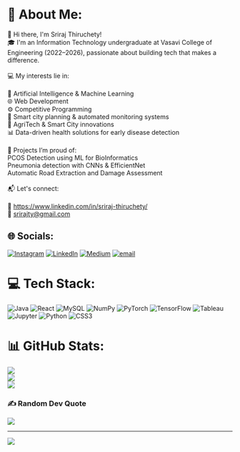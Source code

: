 # 💫 About Me:
👋 Hi there, I'm Sriraj Thiruchety!<br>🎓 I'm an Information Technology undergraduate at Vasavi College of Engineering (2022–2026), passionate about building tech that makes a difference.<br><br>💻 My interests lie in:<br><br>🧠 Artificial Intelligence & Machine Learning<br>🌐 Web Development<br>⚙️ Competitive Programming<br>📡 Smart city planning & automated monitoring systems<br>🌱 AgriTech & Smart City innovations<br>📊 Data-driven health solutions for early disease detection<br><br>🌱 Projects I’m proud of:<br>PCOS Detection using ML for BioInformatics<br>Pneumonia detection with CNNs & EfficientNet<br>Automatic Road Extraction and Damage Assessment<br><br>📬 Let's connect:<br><br>💼 https://www.linkedin.com/in/sriraj-thiruchety/<br>📧 srirajty@gmail.com


## 🌐 Socials:
[![Instagram](https://img.shields.io/badge/Instagram-%23E4405F.svg?logo=Instagram&logoColor=white)](https://instagram.com/sriraj__rockzz) [![LinkedIn](https://img.shields.io/badge/LinkedIn-%230077B5.svg?logo=linkedin&logoColor=white)](https://linkedin.com/in/sriraj-thiruchety) [![Medium](https://img.shields.io/badge/Medium-12100E?logo=medium&logoColor=white)](https://medium.com/@srirajty) [![email](https://img.shields.io/badge/Email-D14836?logo=gmail&logoColor=white)](mailto:srirajty@gmail.com) 

# 💻 Tech Stack:
![Java](https://img.shields.io/badge/java-%23ED8B00.svg?style=for-the-badge&logo=openjdk&logoColor=white) ![React](https://img.shields.io/badge/react-%2320232a.svg?style=for-the-badge&logo=react&logoColor=%2361DAFB) ![MySQL](https://img.shields.io/badge/mysql-4479A1.svg?style=for-the-badge&logo=mysql&logoColor=white) ![NumPy](https://img.shields.io/badge/numpy-%23013243.svg?style=for-the-badge&logo=numpy&logoColor=white) ![PyTorch](https://img.shields.io/badge/PyTorch-%23EE4C2C.svg?style=for-the-badge&logo=PyTorch&logoColor=white) ![TensorFlow](https://img.shields.io/badge/TensorFlow-%23FF6F00.svg?style=for-the-badge&logo=TensorFlow&logoColor=white) ![Tableau](https://img.shields.io/badge/tableau-E97627?style=for-the-badge&logo=tableau&logoColor=white) ![Jupyter](https://img.shields.io/badge/Jupyter-%23F37626.svg?style=for-the-badge&logo=Jupyter&logoColor=white) ![Python](https://img.shields.io/badge/python-3670A0?style=for-the-badge&logo=python&logoColor=ffdd54) ![CSS3](https://img.shields.io/badge/css3-%231572B6.svg?style=for-the-badge&logo=css3&logoColor=white)

# 📊 GitHub Stats:
![](https://github-readme-stats.vercel.app/api?username=Sriraj8687&theme=dark&hide_border=false&include_all_commits=false&count_private=false)<br/>
![](https://nirzak-streak-stats.vercel.app/?user=Sriraj8687&theme=dark&hide_border=false)<br/>
![](https://github-readme-stats.vercel.app/api/top-langs/?username=Sriraj8687&theme=dark&hide_border=false&include_all_commits=false&count_private=false&layout=compact)

### ✍️ Random Dev Quote
![](https://quotes-github-readme.vercel.app/api?type=horizontal&theme=radical)

---
[![](https://visitcount.itsvg.in/api?id=Sriraj8687&icon=0&color=0)](https://visitcount.itsvg.in)

<!-- Proudly created with GPRM ( https://gprm.itsvg.in ) -->

